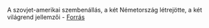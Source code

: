 A szovjet-amerikai szembenállás, a két Németország létrejötte, a két világrend jellemzői - [Forrás](https://www.nkp.hu/tankonyv/tortenelem_11_nat2020/lecke_08_030)
